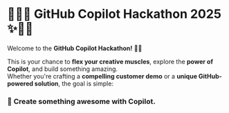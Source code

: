 # 🧑‍💻✨ **GitHub Copilot Hackathon 2025** ✨🧑‍💻

Welcome to the **GitHub Copilot Hackathon!** 🚀🎉

This is your chance to **flex your creative muscles**, explore the **power of Copilot**, and build something amazing.  
Whether you're crafting a **compelling customer demo** or a **unique GitHub-powered solution**, the goal is simple:

### 🎯 **Create something awesome with Copilot.**
